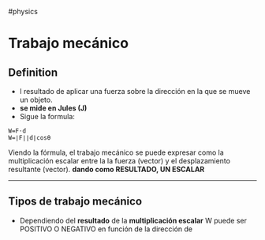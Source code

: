 #physics
# Trabajo mecánico 

## Definition

- l resultado de aplicar una fuerza sobre la dirección en la que se mueve un objeto. 
- **se mide en Jules (J)**
- Sigue la formula:  
``` **
W=F⋅d
W=∣F∣∣d∣cosθ
```

Viendo la fórmula, el trabajo mecánico se puede expresar como la multiplicación escalar entre la la fuerza (vector) y el desplazamiento resultante (vector).  **dando como RESULTADO, UN ESCALAR**

---

## Tipos de trabajo mecánico

- Dependiendo del **resultado** de la **multiplicación escalar** W puede ser POSITIVO O NEGATIVO en función de la dirección de